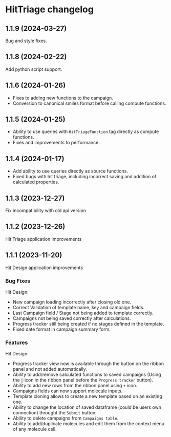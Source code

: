 # HitTriage changelog

## 1.1.9 (2024-03-27)

Bug and style fixes.

## 1.1.8 (2024-02-22)

Add python script support.

## 1.1.6 (2024-01-26)

* Fixes to adding new functions to the campaign.
* Conversion to canonical smiles format before calling compute functions.

## 1.1.5 (2024-01-25)

* Ability to use queries with `HitTriageFunction` tag directly as compute functions.
* Fixes and improvements to performance.

## 1.1.4 (2024-01-17)

* Add ability to use queries directly as source functions.
* Fixed bugs with hit triage, including incorrect saving and addition of calculated properties.

## 1.1.3 (2023-12-27)

Fix incompatibility with old api version

## 1.1.2 (2023-12-26)

Hit Triage application improvements

## 1.1.1 (2023-11-20)

Hit Design application improvements

### Bug Fixes

Hit Design:

* New campaign loading incorrectly after closing old one.
* Correct Validation of template name, key and campaign fields.
* Last Campaign field / Stage not being added to template correctly.
* Campaigns not being saved correctly after calculations.
* Progress tracker still being created if no stages defined in the template.
* Fixed date format in campaign summary form.

### Features

Hit Design:

* Progress tracker view now is available through the button on the ribbon panel and not added automatically.
* Ability to add/remove calculated functions to saved campaigns (Using the `🔧` icon in the ribbon panel before
  the `Progress tracker` button).
* Ability to add new rows from the ribbon panel using `+` icon.
* Campaigns fields can now support molecule inputs.
* Template cloning allows to create a new template based on an existing one.
* Ability to change the location of saved dataframe (could be users own connection) throught the `Submit` button.
* Ability to delete campaigns from `Campaigns table`.
* Ability to add/duplicate molecules and edit them from the context menu of any molecule cell.
